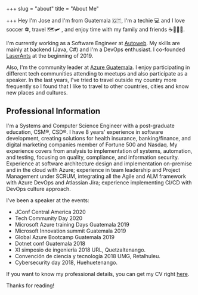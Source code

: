 +++
slug = "about"
title = "About Me"

+++
Hey I'm Jose and I'm from Guatemala 🇬🇹, I'm a techie 💻 and I love soccer ⚽️, travel 🗺🛩 , and enjoy time with my family and friends ☕️🍺🌮🍕.

I'm currently working as a Software Engineer at [Autoweb](https://www.autoweb.com/). My skills are mainly at backend (Java, C#) and I'm a DevOps enthusiast. I co-founded [LaserAnts](https://www.laserants.com/) at the beginning of 2019.

Also, I'm the community leader at [Azure Guatemala](https://www.facebook.com/azuregt). I enjoy participating in different tech communities attending to meetups and also participate as a speaker. In the last years, I've tried to travel outside my country more frequently so I found that I like to travel to other countries, cities and know new places and cultures.

## Professional Information

I'm a Systems and Computer Science Engineer with a post-graduate education, CSM®, CSD®. I have 8 years' experience in software development, creating solutions for health insurance, banking/finance, and digital marketing companies member of Fortune 500 and Nasdaq. My experience covers from analysis to implementation of systems, automation, and testing, focusing on quality, compliance, and information security. Experience at software architecture design and implementation on-premise and in the cloud with Azure; experience in team leadership and Project Management under SCRUM, integrating all the Agile and ALM framework with Azure DevOps and Atlassian Jira; experience implementing CI/CD with DevOps culture approach.

I've been a speaker at the events:

* JConf Central America 2020
* Tech Community Day 2020
* Microsoft Azure training Days Guatemala 2019
* Microsoft Innovation summit Guatemala 2019
* Global Azure Bootcamp Guatemala 2019
* Dotnet conf Guatemala 2018
* XI simposio de ingeniería 2018 URL, Quetzaltenango.
* Convención de ciencia y tecnología 2018 UMG, Retalhuleu.
* Cybersecurity day 2018, Huehuetenango.

If you want to know my professional details, you can get my CV right [here](https://www.jmordonez.com/uploads/jose-ordonez-resume-2021.pdf).

Thanks for reading!